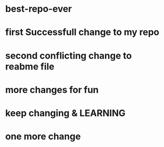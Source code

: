 # best-repo-ever
# first Successfull change to my repo
# second conflicting change to reabme file
# more changes for fun
# keep changing & LEARNING
# one more change

